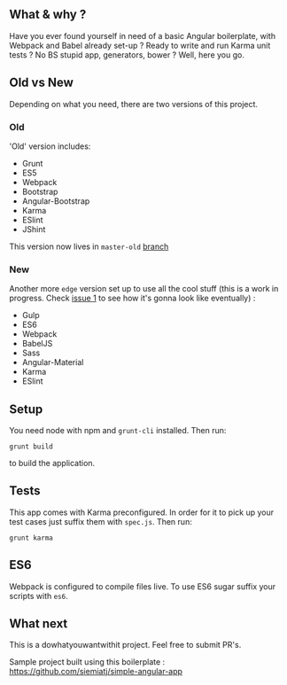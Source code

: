 ## What & why ?
Have you ever found yourself in need of a basic Angular boilerplate, with Webpack and Babel already set-up ? Ready to write and run Karma unit tests ? No BS stupid app, generators, bower ? Well, here you go.

## Old vs New

Depending on what you need, there are two versions of this project.

### Old

'Old' version includes:

* Grunt
* ES5
* Webpack
* Bootstrap
* Angular-Bootstrap
* Karma
* ESlint
* JShint

This version now lives in `master-old` [branch](https://github.com/siemiatj/angular-modern-boilerplate/tree/master-old)

### New

Another more `edge` version set up to use all the cool stuff (this is a work in progress. Check [issue 1](https://github.com/siemiatj/angular-modern-boilerplate/issues/1) to see how it's gonna look like eventually) :

* Gulp
* ES6
* Webpack
* BabelJS
* Sass
* Angular-Material
* Karma
* ESlint


## Setup 
You need node with npm and `grunt-cli` installed. Then run:

`grunt build`

to build the application.

## Tests
This app comes with Karma preconfigured. In order for it to pick up your test cases just suffix them with `spec.js`.
Then run:

`grunt karma`

## ES6
Webpack is configured to compile files live. To use ES6 sugar suffix your scripts with `es6`.

## What next
This is a dowhatyouwantwithit project. Feel free to submit PR's.

Sample project built using this boilerplate : https://github.com/siemiatj/simple-angular-app

